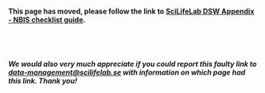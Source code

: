 
#### This page has moved, please follow the link to **[SciLifeLab DSW Appendix - NBIS checklist guide](https://dsw-appendix.scilifelab.se/checklist-guide)**.

<br/><br/>

##### We would also very much appreciate if you could report this faulty link to **[data-management@scilifelab.se](mailto:data-management@scilifelab.se?subject=DSW:%20Faulty%20link)** with information on which page had this link. Thank you!